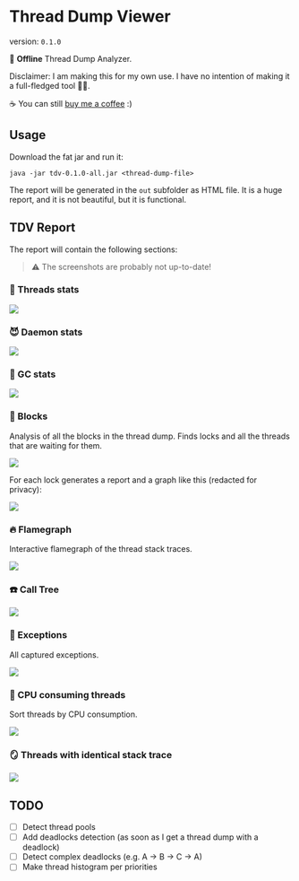 # Thread Dump Viewer

version: `0.1.0`

🚀 **Offline** Thread Dump Analyzer.

Disclaimer: I am making this for my own use.
I have no intention of making it a full-fledged tool 🤷‍♂️.

☕️ You can still [buy me a coffee](https://www.buymeacoffee.com/oblac) :)

## Usage

Download the fat jar and run it:

```shell
java -jar tdv-0.1.0-all.jar <thread-dump-file>
```

The report will be generated in the `out` subfolder as HTML file.
It is a huge report, and it is not beautiful, but it is functional.

## TDV Report

The report will contain the following sections:

> ⚠️ The screenshots are probably not up-to-date!

### 🧵 Threads stats

![](doc/1-stats.png)

### 😈 Daemon stats

![](doc/2-daemon.png)

### 🧹 GC stats

![](doc/3-gc.png)

### 🛑 Blocks

Analysis of all the blocks in the thread dump.
Finds locks and all the threads that are waiting for them.

![](doc/4-blocks-a.png)

For each lock generates a report and  a graph like this (redacted for privacy):

![](doc/4-blocks-b.png)

### 🔥 Flamegraph

Interactive flamegraph of the thread stack traces.

![](doc/5-flamegraph.png)

### ☎️ Call Tree

![](doc/6-calltree.png)

### 🚨 Exceptions

All captured exceptions.

![](doc/7-exceptions.png)

### 🍪 CPU consuming threads

Sort threads by CPU consumption.

![](doc/8-cpu.png)

### 🪞 Threads with identical stack trace

![](doc/9-identical.png)

## TODO

+ [ ] Detect thread pools
+ [ ] Add deadlocks detection (as soon as I get a thread dump with a deadlock)
+ [ ] Detect complex deadlocks (e.g. A -> B -> C -> A)
+ [ ] Make thread histogram per priorities
